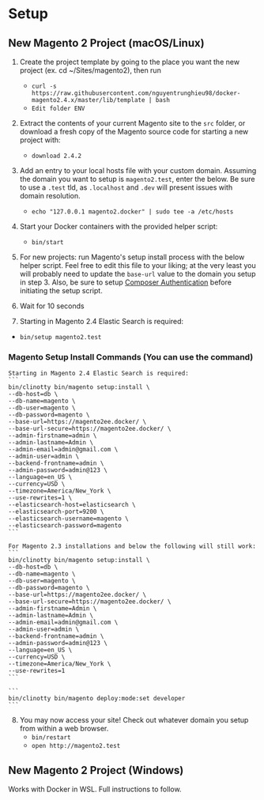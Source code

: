 # Setup

## New Magento 2 Project (macOS/Linux)

1. Create the project template by going to the place you want the new project (ex. cd ~/Sites/magento2), then run
	- `curl -s https://raw.githubusercontent.com/nguyentrunghieu98/docker-magento2.4.x/master/lib/template | bash`
	- `Edit folder ENV`

2. Extract the contents of your current Magento site to the `src` folder, or download a fresh copy of the Magento source code for starting a new project with:
    - `download 2.4.2`

3. Add an entry to your local hosts file with your custom domain. Assuming the domain you want to setup is `magento2.test`, enter the below. Be sure to use a `.test` tld, as `.localhost` and `.dev` will present issues with domain resolution.
    - `echo "127.0.0.1 magento2.docker" | sudo tee -a /etc/hosts`

4. Start your Docker containers with the provided helper script:
    - `bin/start`

5. For new projects: run Magento's setup install process with the below helper script. Feel free to edit this file to your liking; at the very least you will probably need to update the `base-url` value to the domain you setup in step 3. Also, be sure to setup [Composer Authentication](https://github.com/markshust/docker-magento#composer-authentication) before initiating the setup script.

6. Wait for 10 seconds

7. Starting in Magento 2.4 Elastic Search is required:
  - `bin/setup magento2.test` 
  
  ### Magento Setup Install Commands (You can use the command)

    Starting in Magento 2.4 Elastic Search is required:
    ```
    bin/clinotty bin/magento setup:install \
    --db-host=db \
    --db-name=magento \
    --db-user=magento \
    --db-password=magento \
    --base-url=https://magento2ee.docker/ \
    --base-url-secure=https://magento2ee.docker/ \
    --admin-firstname=admin \
    --admin-lastname=Admin \
    --admin-email=admin@gmail.com \
    --admin-user=admin \
    --backend-frontname=admin \
    --admin-password=admin@123 \
    --language=en_US \
    --currency=USD \
    --timezone=America/New_York \
    --use-rewrites=1 \
    --elasticsearch-host=elasticsearch \
    --elasticsearch-port=9200 \
    --elasticsearch-username=magento \
    --elasticsearch-password=magento
    ```

    For Magento 2.3 installations and below the following will still work:
    ```
    bin/clinotty bin/magento setup:install \
    --db-host=db \
    --db-name=magento \
    --db-user=magento \
    --db-password=magento \
    --base-url=https://magento2ee.docker/ \
    --base-url-secure=https://magento2ee.docker/ \
    --admin-firstname=Admin \
    --admin-lastname=Admin \
    --admin-email=admin@gmail.com \
    --admin-user=admin \
    --backend-frontname=admin \
    --admin-password=admin@123 \
    --language=en_US \
    --currency=USD \
    --timezone=America/New_York \
    --use-rewrites=1
    ```

    ```
    bin/clinotty bin/magento deploy:mode:set developer
    ```

  
8. You may now access your site! Check out whatever domain you setup from within a web browser.
    - `bin/restart`
    - `open http://magento2.test`

## New Magento 2 Project (Windows)

Works with Docker in WSL. Full instructions to follow.

